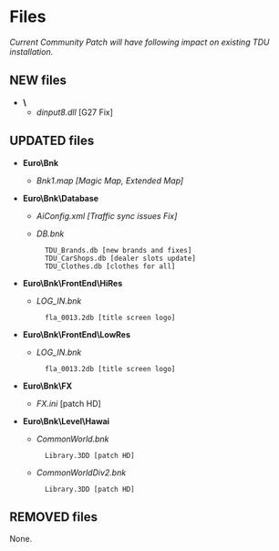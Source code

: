 # Files

*Current Community Patch will have following impact on existing TDU installation.*

## NEW files
- **\\**
    - *dinput8.dll* [G27 Fix]

## UPDATED files

- **Euro\Bnk**
                        
    - *Bnk1.map [Magic Map, Extended Map]*

- **Euro\Bnk\Database**
                        
    - *AiConfig.xml [Traffic sync issues Fix]*
    
    - *DB.bnk*
    
            TDU_Brands.db [new brands and fixes]
            TDU_CarShops.db [dealer slots update]
            TDU_Clothes.db [clothes for all]

- **Euro\Bnk\FrontEnd\HiRes**
                        
    - *LOG_IN.bnk*
    
            fla_0013.2db [title screen logo]

- **Euro\Bnk\FrontEnd\LowRes**
                        
    - *LOG_IN.bnk*
    
            fla_0013.2db [title screen logo]

- **Euro\Bnk\FX**

    - *FX.ini* [patch HD]

- **Euro\Bnk\Level\Hawai**
                        
    - *CommonWorld.bnk*
    
            Library.3DD [patch HD]

    - *CommonWorldDiv2.bnk*
    
            Library.3DD [patch HD]


## REMOVED files

None.
